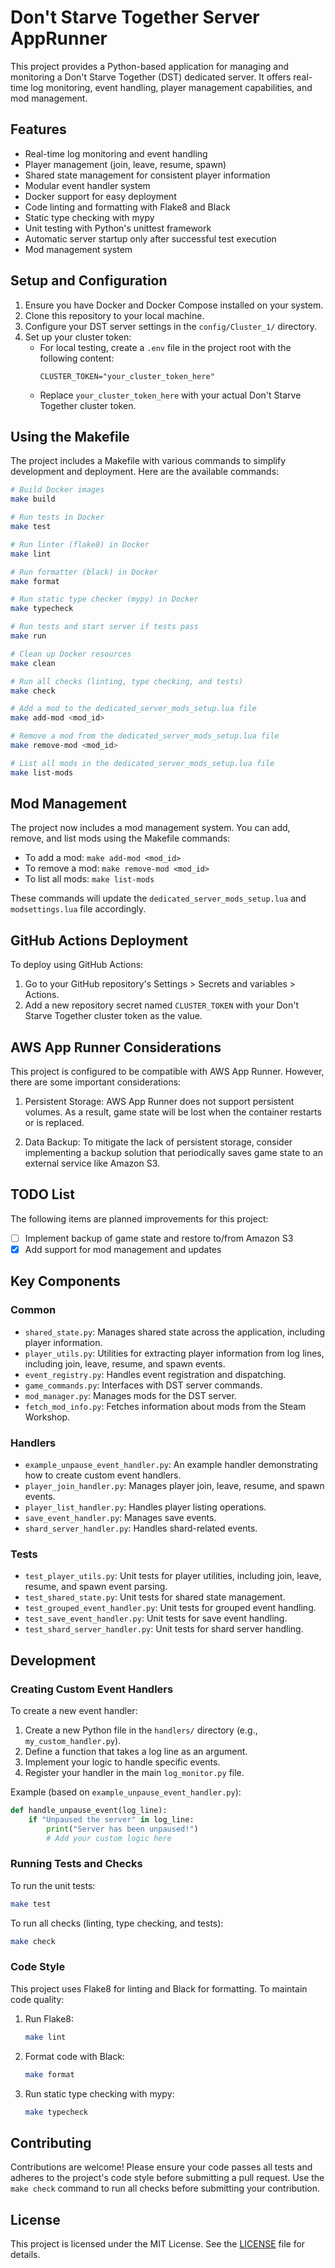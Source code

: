 # Don't Starve Together Server AppRunner

This project provides a Python-based application for managing and monitoring a Don't Starve Together (DST) dedicated server. It offers real-time log monitoring, event handling, player management capabilities, and mod management.

## Features

- Real-time log monitoring and event handling
- Player management (join, leave, resume, spawn)
- Shared state management for consistent player information
- Modular event handler system
- Docker support for easy deployment
- Code linting and formatting with Flake8 and Black
- Static type checking with mypy
- Unit testing with Python's unittest framework
- Automatic server startup only after successful test execution
- Mod management system

## Setup and Configuration

1. Ensure you have Docker and Docker Compose installed on your system.
2. Clone this repository to your local machine.
3. Configure your DST server settings in the `config/Cluster_1/` directory.
4. Set up your cluster token:
   - For local testing, create a `.env` file in the project root with the following content:
     ```
     CLUSTER_TOKEN="your_cluster_token_here"
     ```
   - Replace `your_cluster_token_here` with your actual Don't Starve Together cluster token.

## Using the Makefile

The project includes a Makefile with various commands to simplify development and deployment. Here are the available commands:

```bash
# Build Docker images
make build

# Run tests in Docker
make test

# Run linter (flake8) in Docker
make lint

# Run formatter (black) in Docker
make format

# Run static type checker (mypy) in Docker
make typecheck

# Run tests and start server if tests pass
make run

# Clean up Docker resources
make clean

# Run all checks (linting, type checking, and tests)
make check

# Add a mod to the dedicated_server_mods_setup.lua file
make add-mod <mod_id>

# Remove a mod from the dedicated_server_mods_setup.lua file
make remove-mod <mod_id>

# List all mods in the dedicated_server_mods_setup.lua file
make list-mods
```

## Mod Management

The project now includes a mod management system. You can add, remove, and list mods using the Makefile commands:

- To add a mod: `make add-mod <mod_id>`
- To remove a mod: `make remove-mod <mod_id>`
- To list all mods: `make list-mods`

These commands will update the `dedicated_server_mods_setup.lua` and `modsettings.lua` file accordingly.

## GitHub Actions Deployment

To deploy using GitHub Actions:

1. Go to your GitHub repository's Settings > Secrets and variables > Actions.
2. Add a new repository secret named `CLUSTER_TOKEN` with your Don't Starve Together cluster token as the value.

## AWS App Runner Considerations

This project is configured to be compatible with AWS App Runner. However, there are some important considerations:

1. Persistent Storage: AWS App Runner does not support persistent volumes. As a result, game state will be lost when the container restarts or is replaced.

2. Data Backup: To mitigate the lack of persistent storage, consider implementing a backup solution that periodically saves game state to an external service like Amazon S3.

## TODO List

The following items are planned improvements for this project:

- [ ] Implement backup of game state and restore to/from Amazon S3
- [x] Add support for mod management and updates

## Key Components

### Common

- `shared_state.py`: Manages shared state across the application, including player information.
- `player_utils.py`: Utilities for extracting player information from log lines, including join, leave, resume, and spawn events.
- `event_registry.py`: Handles event registration and dispatching.
- `game_commands.py`: Interfaces with DST server commands.
- `mod_manager.py`: Manages mods for the DST server.
- `fetch_mod_info.py`: Fetches information about mods from the Steam Workshop.

### Handlers

- `example_unpause_event_handler.py`: An example handler demonstrating how to create custom event handlers.
- `player_join_handler.py`: Manages player join, leave, resume, and spawn events.
- `player_list_handler.py`: Handles player listing operations.
- `save_event_handler.py`: Manages save events.
- `shard_server_handler.py`: Handles shard-related events.

### Tests

- `test_player_utils.py`: Unit tests for player utilities, including join, leave, resume, and spawn event parsing.
- `test_shared_state.py`: Unit tests for shared state management.
- `test_grouped_event_handler.py`: Unit tests for grouped event handling.
- `test_save_event_handler.py`: Unit tests for save event handling.
- `test_shard_server_handler.py`: Unit tests for shard server handling.

## Development

### Creating Custom Event Handlers

To create a new event handler:

1. Create a new Python file in the `handlers/` directory (e.g., `my_custom_handler.py`).
2. Define a function that takes a log line as an argument.
3. Implement your logic to handle specific events.
4. Register your handler in the main `log_monitor.py` file.

Example (based on `example_unpause_event_handler.py`):

```python
def handle_unpause_event(log_line):
    if "Unpaused the server" in log_line:
        print("Server has been unpaused!")
        # Add your custom logic here
```

### Running Tests and Checks

To run the unit tests:

```bash
make test
```

To run all checks (linting, type checking, and tests):

```bash
make check
```

### Code Style

This project uses Flake8 for linting and Black for formatting. To maintain code quality:

1. Run Flake8:
   ```bash
   make lint
   ```

2. Format code with Black:
   ```bash
   make format
   ```

3. Run static type checking with mypy:
   ```bash
   make typecheck
   ```

## Contributing

Contributions are welcome! Please ensure your code passes all tests and adheres to the project's code style before submitting a pull request. Use the `make check` command to run all checks before submitting your contribution.

## License

This project is licensed under the MIT License. See the [LICENSE](LICENSE) file for details.
